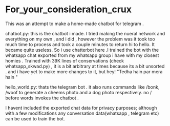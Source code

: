 # For_your_consideration_crux
This was an attempt to make a home-made chatbot for telegram . 



chatbot.py: this is the chatbot i made. I tried making the nueral network and everything on my own , and i did , however the problem was it took too much time to process and took a couple minutes to return hi to hello. It became quite useless. So i use chatterbot here .I trained the bot with the whatsapp chat exported from my whatsapp group i have with my closest homies . Trained with 39K lines of conservations (check whatsapp_skwad.py) , it is a bit arbitrary at times because its a bit unsorted . and i have yet to make more changes to it, but hey! "Tedha hain par mera hain "



hello_world.py: thats the telegram bot . it also runs commands like /bonk, /woof to generate a cheems photo and a dog photo respectively. no / before words invokes the chatbot .


I havent included the exported chat data for privacy purposes; although with a few modifications any conversation data(whatsapp , telegram etc) can be used to train the bot.



